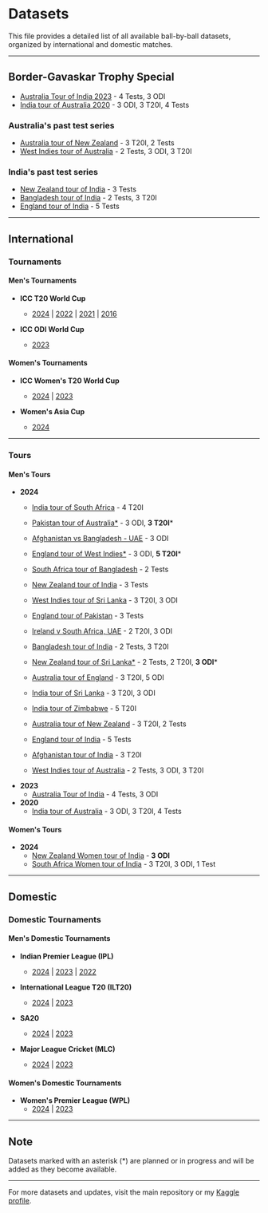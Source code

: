 # Datasets

This file provides a detailed list of all available ball-by-ball datasets, organized by international and domestic matches.

---

## Border-Gavaskar Trophy Special

- [Australia Tour of India 2023](International/Men's/Tours/2023/aus_ind_2023) - 4 Tests, 3 ODI
- [India tour of Australia 2020](International/Men's/Tours/2020/ind_aus_2020) - 3 ODI, 3 T20I, 4 Tests

### Australia's past test series

- [Australia tour of New Zealand](International/Men's/Tours/2024/aus_nz_2024) - 3 T20I, 2 Tests
- [West Indies tour of Australia](International/Men's/Tours/2024/wi_aus_2024) - 2 Tests, 3 ODI, 3 T20I

### India's past test series

- [New Zealand tour of India](International/Men's/Tours/2024/nz_ind_2024) - 3 Tests
- [Bangladesh tour of India](International/Men's/Tours/2024/ban_ind_2024) - 2 Tests, 3 T20I
- [England tour of India](International/Men's/Tours/2024/eng_ind_2024) - 5 Tests

---
## International

### Tournaments

#### Men's Tournaments

- **ICC T20 World Cup**
  - [2024](International/Men's/Tournaments/T20_WC/2024) | [2022](International/Men's/Tournaments/T20_WC/2022) | [2021](International/Men's/Tournaments/T20_WC/2021) | [2016](International/Men's/Tournaments/T20_WC/2016)

- **ICC ODI World Cup**
  - [2023](International/Men's/Tournaments/ODI_WC/2023)

#### Women's Tournaments

- **ICC Women's T20 World Cup**
  - [2024](International/Women's/WT20%20WC/2024) | [2023](International/Women's/WT20%20WC/2023)
  
- **Women's Asia Cup**
  - [2024](International/Women's/W%20Asia%20Cup/2024)

---

### Tours

#### Men's Tours

- **2024**
  - [India tour of South Africa](International/Men's/Tours/2024/ind_sa_2024) - 4 T20I
  - [Pakistan tour of Australia*](International/Men's/Tours/2024/pak_aus_2024) - 3 ODI, **3 T20I***
  - [Afghanistan vs Bangladesh - UAE](International/Men's/Tours/2024/afg_ban_2024) - 3 ODI
  - [England tour of West Indies*](International/Men's/Tours/2024/eng_wi_2024) - 3 ODI, **5 T20I***
  - [South Africa tour of Bangladesh](International/Men's/Tours/2024/rsa_ban_2024) - 2 Tests
  - [New Zealand tour of India](International/Men's/Tours/2024/nz_ind_2024) - 3 Tests
  - [West Indies tour of Sri Lanka](International/Men's/Tours/2024/wi_sl_2024) - 3 T20I, 3 ODI
  - [England tour of Pakistan](International/Men's/Tours/2024/eng_pak_2024) - 3 Tests
  - [Ireland v South Africa, UAE](International/Men's/Tours/2024/ire_rsa_2024) - 2 T20I, 3 ODI
  - [Bangladesh tour of India](International/Men's/Tours/2024/ban_ind_2024) - 2 Tests, 3 T20I
  - [New Zealand tour of Sri Lanka*](International/Men's/Tours/2024/nz_sl_2024) - 2 Tests, 2 T20I, **3 ODI***
  
  - [Australia tour of England](International/Men's/Tours/2024/aus_eng_2024) - 3 T20I, 5 ODI
  - [India tour of Sri Lanka](International/Men's/Tours/2024/ind_sl_2024) - 3 T20I, 3 ODI
  - [India tour of Zimbabwe](International/Men's/Tours/2024/ind_zim_2024) - 5 T20I
  - [Australia tour of New Zealand](International/Men's/Tours/2024/aus_nz_2024) - 3 T20I, 2 Tests
  - [England tour of India](International/Men's/Tours/2024/eng_ind_2024) - 5 Tests
  - [Afghanistan tour of India](International/Men's/Tours/2024/afg_ind_2024) - 3 T20I
  - [West Indies tour of Australia](International/Men's/Tours/2024/wi_aus_2024) - 2 Tests, 3 ODI, 3 T20I
- **2023**
  - [Australia Tour of India](International/Men's/Tours/2023/aus_ind_2023) - 4 Tests, 3 ODI
- **2020**
  - [India tour of Australia](International/Men's/Tours/2020/ind_aus_2020) - 3 ODI, 3 T20I, 4 Tests

#### Women's Tours

- **2024**
  - [New Zealand Women tour of India](International/Women's/Tours/2024/nzw_indw_2024) - **3 ODI**
  - [South Africa Women tour of India](International/Women's/2024/saw_indw_2024) - 3 T20I, 3 ODI, 1 Test

---

## Domestic

### Domestic Tournaments

#### Men's Domestic Tournaments

- **Indian Premier League (IPL)**
  - [2024](Domestic/Men's/IPL/2024) | [2023](Domestic/Men's/IPL/2023) | [2022](Domestic/Men's/IPL/2022)

- **International League T20 (ILT20)**
  - [2024](Domestic/Men's/ILT20/2024) | [2023](Domestic/Men's/ILT20/2023)

- **SA20**
  - [2024](Domestic/Men's/SA20/2024) | [2023](Domestic/Men's/SA20/2023)

- **Major League Cricket (MLC)**
  - [2024](Domestic/Men's/MLC/2024) | [2023](Domestic/Men's/MLC/2023)

#### Women's Domestic Tournaments

- **Women's Premier League (WPL)**
  - [2024](Domestic/Women's/WPL/2024) | [2023](Domestic/Women's/WPL/2023)

---

## Note

Datasets marked with an asterisk (*) are planned or in progress and will be added as they become available.

---

For more datasets and updates, visit the main repository or my [Kaggle profile](https://www.kaggle.com/sahiltailor).
